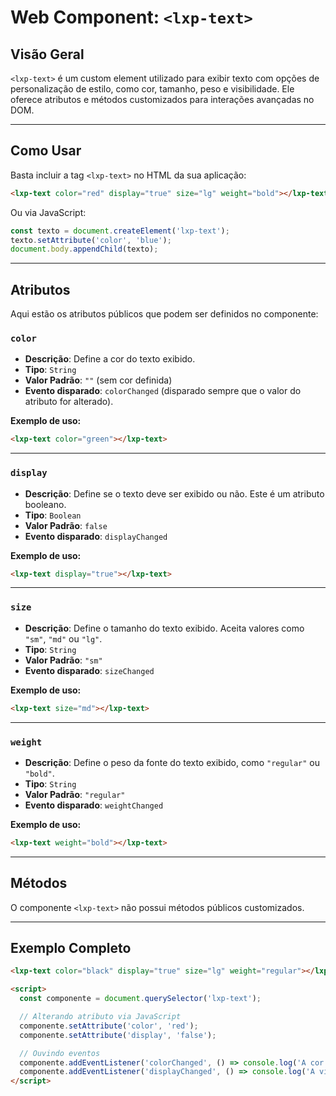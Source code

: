 # Web Component: `<lxp-text>`

## Visão Geral
`<lxp-text>` é um custom element utilizado para exibir texto com opções de personalização de estilo, como cor, tamanho, peso e visibilidade. Ele oferece atributos e métodos customizados para interações avançadas no DOM.

---

## Como Usar

Basta incluir a tag `<lxp-text>` no HTML da sua aplicação:

```html
<lxp-text color="red" display="true" size="lg" weight="bold"></lxp-text>
```

Ou via JavaScript:

```javascript
const texto = document.createElement('lxp-text');
texto.setAttribute('color', 'blue');
document.body.appendChild(texto);
```

---

## Atributos

Aqui estão os atributos públicos que podem ser definidos no componente:

### `color`
- **Descrição**: Define a cor do texto exibido.  
- **Tipo**: `String`  
- **Valor Padrão**: `""` (sem cor definida)  
- **Evento disparado**: `colorChanged` (disparado sempre que o valor do atributo for alterado).  

**Exemplo de uso:**

```html
<lxp-text color="green"></lxp-text>
```

---

### `display`
- **Descrição**: Define se o texto deve ser exibido ou não. Este é um atributo booleano.  
- **Tipo**: `Boolean`  
- **Valor Padrão**: `false`  
- **Evento disparado**: `displayChanged`  

**Exemplo de uso:**

```html
<lxp-text display="true"></lxp-text>
```

---

### `size`
- **Descrição**: Define o tamanho do texto exibido. Aceita valores como `"sm"`, `"md"` ou `"lg"`.  
- **Tipo**: `String`  
- **Valor Padrão**: `"sm"`  
- **Evento disparado**: `sizeChanged`  

**Exemplo de uso:**

```html
<lxp-text size="md"></lxp-text>
```

---

### `weight`
- **Descrição**: Define o peso da fonte do texto exibido, como `"regular"` ou `"bold"`.  
- **Tipo**: `String`  
- **Valor Padrão**: `"regular"`  
- **Evento disparado**: `weightChanged`  

**Exemplo de uso:**

```html
<lxp-text weight="bold"></lxp-text>
```

---

## Métodos

O componente `<lxp-text>` não possui métodos públicos customizados.

---

## Exemplo Completo

```html
<lxp-text color="black" display="true" size="lg" weight="regular"></lxp-text>

<script>
  const componente = document.querySelector('lxp-text');

  // Alterando atributo via JavaScript
  componente.setAttribute('color', 'red');
  componente.setAttribute('display', 'false');

  // Ouvindo eventos
  componente.addEventListener('colorChanged', () => console.log('A cor do texto foi alterada!'));
  componente.addEventListener('displayChanged', () => console.log('A visibilidade do texto foi alterada!'));
</script>
```
